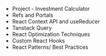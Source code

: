 
- Project - Investment Calculator
- Refs and Portals
- React Context API and useReducer
- Tanstack Query
- React Optimization Techniques
- Custom React Hooks
- React Patterns/ Best Practices 
